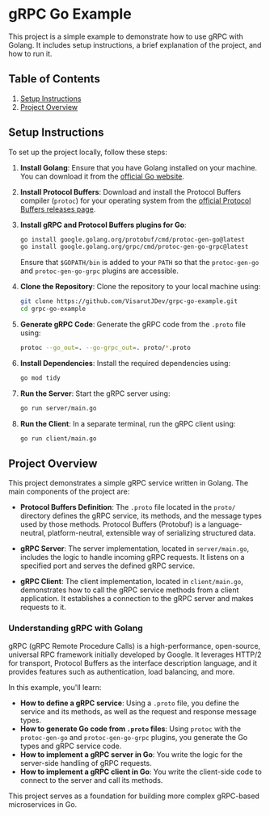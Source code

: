 # gRPC Go Example

This project is a simple example to demonstrate how to use gRPC with Golang. It includes setup instructions, a brief explanation of the project, and how to run it.

## Table of Contents
1. [Setup Instructions](#setup-instructions)
2. [Project Overview](#project-overview)

## Setup Instructions

To set up the project locally, follow these steps:

1. **Install Golang**: Ensure that you have Golang installed on your machine. You can download it from the [official Go website](https://golang.org/dl/).

2. **Install Protocol Buffers**: Download and install the Protocol Buffers compiler (`protoc`) for your operating system from the [official Protocol Buffers releases page](https://github.com/protocolbuffers/protobuf/releases).

3. **Install gRPC and Protocol Buffers plugins for Go**:
    ```sh
    go install google.golang.org/protobuf/cmd/protoc-gen-go@latest
    go install google.golang.org/grpc/cmd/protoc-gen-go-grpc@latest
    ```

    Ensure that `$GOPATH/bin` is added to your `PATH` so that the `protoc-gen-go` and `protoc-gen-go-grpc` plugins are accessible.

4. **Clone the Repository**: Clone the repository to your local machine using:
    ```sh
    git clone https://github.com/VisarutJDev/grpc-go-example.git
    cd grpc-go-example
    ```

5. **Generate gRPC Code**: Generate the gRPC code from the `.proto` file using:
    ```sh
    protoc --go_out=. --go-grpc_out=. proto/*.proto
    ```

6. **Install Dependencies**: Install the required dependencies using:
    ```sh
    go mod tidy
    ```

7. **Run the Server**: Start the gRPC server using:
    ```sh
    go run server/main.go
    ```

8. **Run the Client**: In a separate terminal, run the gRPC client using:
    ```sh
    go run client/main.go
    ```

## Project Overview

This project demonstrates a simple gRPC service written in Golang. The main components of the project are:

- **Protocol Buffers Definition**: The `.proto` file located in the `proto/` directory defines the gRPC service, its methods, and the message types used by those methods. Protocol Buffers (Protobuf) is a language-neutral, platform-neutral, extensible way of serializing structured data.

- **gRPC Server**: The server implementation, located in `server/main.go`, includes the logic to handle incoming gRPC requests. It listens on a specified port and serves the defined gRPC service.

- **gRPC Client**: The client implementation, located in `client/main.go`, demonstrates how to call the gRPC service methods from a client application. It establishes a connection to the gRPC server and makes requests to it.

### Understanding gRPC with Golang

gRPC (gRPC Remote Procedure Calls) is a high-performance, open-source, universal RPC framework initially developed by Google. It leverages HTTP/2 for transport, Protocol Buffers as the interface description language, and it provides features such as authentication, load balancing, and more.

In this example, you'll learn:

- **How to define a gRPC service**: Using a `.proto` file, you define the service and its methods, as well as the request and response message types.
- **How to generate Go code from `.proto` files**: Using `protoc` with the `protoc-gen-go` and `protoc-gen-go-grpc` plugins, you generate the Go types and gRPC service code.
- **How to implement a gRPC server in Go**: You write the logic for the server-side handling of gRPC requests.
- **How to implement a gRPC client in Go**: You write the client-side code to connect to the server and call its methods.

This project serves as a foundation for building more complex gRPC-based microservices in Go.